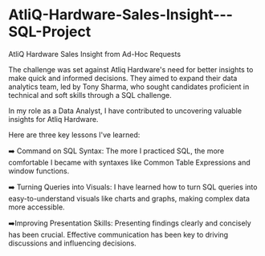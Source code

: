 # AtliQ-Hardware-Sales-Insight---SQL-Project
AtliQ Hardware Sales Insight from Ad-Hoc Requests

The challenge was set against Atliq Hardware's need for better insights to make quick and informed decisions. They aimed to expand their data analytics team, led by Tony Sharma, who sought candidates proficient in technical and soft skills through a SQL challenge.
 
In my role as a Data Analyst, I have contributed to uncovering valuable insights for Atliq Hardware. 

Here are three key lessons I've learned:
 
➡️ Command on SQL Syntax: The more I practiced SQL, the more comfortable I became with syntaxes like Common Table Expressions and window functions.
 
➡️ Turning Queries into Visuals: I have learned how to turn SQL queries into
easy-to-understand visuals like charts and graphs, making complex data more accessible.
 
➡️Improving Presentation Skills: Presenting findings clearly and concisely has been crucial. Effective communication has been key to driving discussions and influencing decisions.
